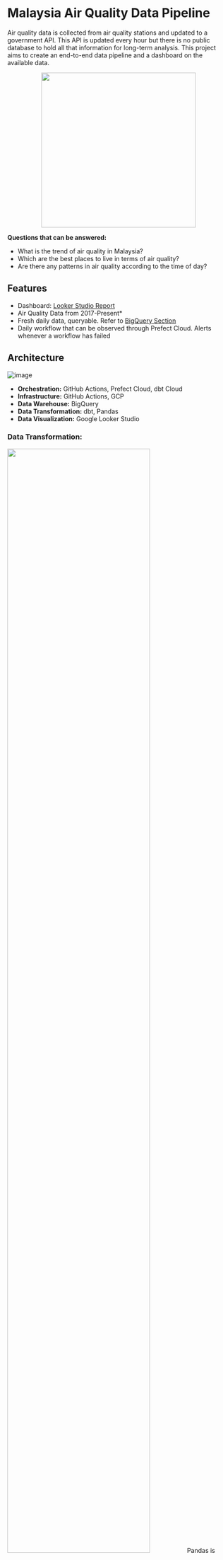 # Malaysia Air Quality Data Pipeline

Air quality data is collected from air quality stations and updated to a government API. This API is updated every hour but there is no public database to hold all that information for long-term analysis. This project aims to create an end-to-end data pipeline and a dashboard on the available data.

<p align="center">
  <img src="https://user-images.githubusercontent.com/19585239/233954611-cf04cf0b-36cd-4c5d-a3c7-e1fb9d2a90fc.png" height="350px"/>
</p>

**Questions that can be answered:**
- What is the trend of air quality in Malaysia? 
- Which are the best places to live in terms of air quality?
- Are there any patterns in air quality according to the time of day?

## Features
- Dashboard: [Looker Studio Report](https://lookerstudio.google.com/reporting/42328c2a-5493-4dfa-9cb6-54b747f4f69a)
- Air Quality Data from 2017-Present*
- Fresh daily data, queryable. Refer to [BigQuery Section](#bigquery)
- Daily workflow that can be observed through Prefect Cloud. Alerts whenever a workflow has failed

## Architecture
![image](https://user-images.githubusercontent.com/19585239/233957402-be416dee-cfee-42ff-bbf5-3458a73b0990.png)

- **Orchestration:** GitHub Actions, Prefect Cloud, dbt Cloud
- **Infrastructure:** GitHub Actions, GCP
- **Data Warehouse:** BigQuery
- **Data Transformation:** dbt, Pandas
- **Data Visualization:** Google Looker Studio

### Data Transformation:
<img src="https://user-images.githubusercontent.com/19585239/233899390-7901932b-d2e1-4290-ad27-aca83758c8f8.png" width="80%" />
Pandas is used to clean data while dbt is used for heavy processing like mapping, joins and running tests on data sources.

### Schema
<img src="https://user-images.githubusercontent.com/19585239/233950343-f51347f3-8c5f-4cae-86d7-7c202f6e391f.png" height="400px" />

### Data Sources
<p float="left">
  <img width = "650px" src = "https://user-images.githubusercontent.com/19585239/195292149-ac7e48d1-8d98-4b85-9533-8616aca9a58d.png" />
  <img height = "350px" src = "https://user-images.githubusercontent.com/19585239/195292738-30a6ae22-a266-4456-9634-fc5ee7217ebc.png" />
</p>

[APIMS Table](http://apims.doe.gov.my/api_table.html) 

## Installation

Python 3 is required for this project. Additionally, the entire project runs daily on the Cloud. Thus, the following is needed:
- Prefect Cloud Authentication for GitHub Actions (`PREFECT_API_KEY` and `PREFECT_API_URL` environment variables)
- GCS and BigQuery connection in Prefect
- dbt Cloud

```bash
  git clone <url>
  cd <project-name>

  python -m venv venv     # create a virtual environment
  source venv/bin/activate    # activate the virtual environment

  pip install -r requirements.txt   # installing dependencies

  python flows/elt_web_to_bq.py    # runs the main code of this project.
```

## BigQuery

This project uses BigQuery as a Data Warehouse, giving you the power to use SQL to query data. All the tables in the prod dataset is public.

`PROJECT_ID=quality-of-life-364309`

`DATASET=prod`

There are several tables in the `prod` dataset, you may want to use the `air_quality` and `air_quality_full` tables for queries.

Example SQL Statements

```bash
  SELECT *
  FROM `quality-of-life-364309.prod.air_quality`
  LIMIT 1000
```

You can play around with BigQuery SQL using Kaggle

[Kaggle](https://www.kaggle.com/code/dansbecker/getting-started-with-sql-and-bigquery)

### Additional Features 
Tests: Some transformation is done in Python and dbt. Several tests are done after running to ensure the data processed is as intended.
GitHub Actions: Before merging into main, a CI/CD pipeline checks to see if the unittests work.

## Contributing

Contributions are always welcome!

#### Improvements:

*Add historical air quality data ([Hong Lim's Kaggle Dataset](https://www.kaggle.com/datasets/honglim/malaysia-air-quality-index-2017), [YnShung's API Malaysia](https://github.com/ynshung/api-malaysia))
